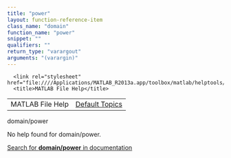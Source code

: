 ```yaml
---
title: "power"
layout: function-reference-item
class_name: "domain"
function_name: "power"
snippet: ""
qualifiers: ""
return_type: "varargout"
arguments: "(varargin)"
---
```


<html>
   <head>
      <meta http-equiv="Content-Type" content="text/html; charset=utf-8">
   
      <link rel="stylesheet" href="file:////Applications/MATLAB_R2013a.app/toolbox/matlab/helptools/private/helpwin.css">
      <title>MATLAB File Help</title>
   </head>
   <body>
      <!--Single-page help-->
      <table border="0" cellspacing="0" width="100%">
         <tr class="subheader">
            <td class="headertitle">MATLAB File Help</td>
            <td class="subheader-right"><a href="matlab:helpwin">Default Topics</a></td>
         </tr>
      </table>
      <div class="title">domain/power</div>
      <!--No help found-->
      <p>No help found for <span class="helptopic">domain/power</span>.
      </p>
      <p><a href="matlab:docsearch('domain/power')">
            Search for <b>domain/power</b> in documentation
            </a></p>
   </body>
</html>

